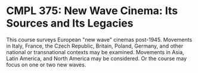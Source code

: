# CMPL 375: New Wave Cinema: Its Sources and Its Legacies

This course surveys European "new wave" cinemas post-1945. Movements in Italy, France, the Czech Republic, Britain, Poland, Germany, and other national or transnational contexts may be examined. Movements in Asia, Latin America, and North America may be considered. Or the course may focus on one or two new waves.